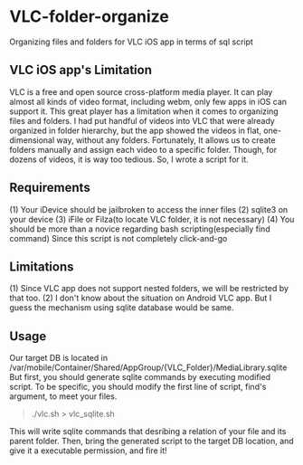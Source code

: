 # VLC-folder-organize
Organizing files and folders for VLC iOS app in terms of sql script

## VLC iOS app's Limitation
VLC is a free and open source cross-platform media player.
It can play almost all kinds of video format, including webm, only few apps in iOS can support it.
This great player has a limitation when it comes to organizing files and folders.
I had put handful of videos into VLC that were already organized in folder hierarchy, but the app showed the videos in flat, one-dimensional way, without any folders.
Fortunately, It allows us to create folders manually and assign each video to a specific folder.
Though, for dozens of videos, it is way too tedious.
So, I wrote a script for it.

## Requirements
(1) Your iDevice should be jailbroken to access the inner files
(2) sqlite3 on your device
(3) iFile or Filza(to locate VLC folder, it is not necessary)
(4) You should be more than a novice regarding bash scripting(especially find command)
    Since this script is not completely click-and-go

## Limitations
(1) Since VLC app does not support nested folders, we will be restricted by that too.
(2) I don't know about the situation on Android VLC app. 
    But I guess the mechanism using sqlite database would be same.

## Usage
Our target DB is located in /var/mobile/Container/Shared/AppGroup/{VLC_Folder}/MediaLibrary.sqlite
But first, you should generate sqlite commands by executing modified script.
To be specific, you should modify the first line of script, find's argument, to meet your files.

> ./vlc.sh > vlc_sqlite.sh

This will write sqlite commands that desribing a relation of your file and its parent folder.
Then, bring the generated script to the target DB location, and give it a executable permission, and fire it!



